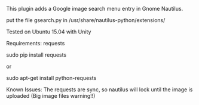 This plugin adds a Google image search menu entry in Gnome Nautilus.

put the file gsearch.py in /usr/share/nautilus-python/extensions/

Tested on Ubuntu 15.04 with Unity

Requirements:
requests

sudo pip install requests

or

sudo apt-get install python-requests

Known Issues:
The requests are sync, so nautilus will lock until the image is uploaded (Big image files warning!!)
